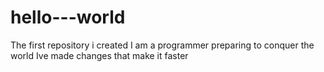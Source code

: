 # hello---world
The first repository i created
I am a programmer preparing to conquer the world
Ive made changes that make it faster
